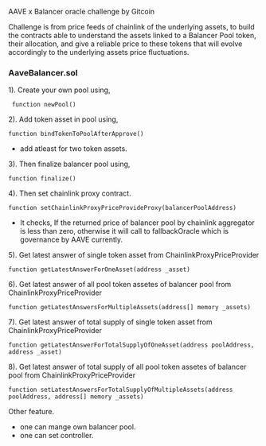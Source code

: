 AAVE x Balancer oracle challenge by Gitcoin

Challenge is from price feeds of chainlink of the underlying assets, to build the contracts able to understand the assets linked to a Balancer Pool token, their allocation, and give a reliable price to these tokens that will evolve accordingly to the underlying assets price fluctuations.

### AaveBalancer.sol

1). Create your own pool using,
    
     function newPool()

2). Add token asset in pool using,
    
    function bindTokenToPoolAfterApprove()

-   add atleast for two token assets.

3). Then finalize balancer pool using,
    
    function finalize()

4). Then set chainlink proxy contract.

    function setChainlinkProxyPriceProvideProxy(balancerPoolAddress)
- It checks, If the returned price of balancer pool by chainlink aggregator is less than zero, otherwise  it will call to fallbackOracle which is governance by AAVE currently.

5). Get latest answer of single token asset from ChainlinkProxyPriceProvider

    function getLatestAnswerForOneAsset(address _asset)

6). Get latest answer of all pool token assetes of balancer pool from ChainlinkProxyPriceProvider

    function getLatestAnswersForMultipleAssets(address[] memory _assets)

7). Get latest answer of total supply of single token asset from ChainlinkProxyPriceProvider

    function getLatestAnswerForTotalSupplyOfOneAsset(address poolAddress, address _asset)

8). Get latest answer of total supply of all pool token assetes of balancer pool from ChainlinkProxyPriceProvider

    function setLatestAnswersForTotalSupplyOfMultipleAssets(address poolAddress, address[] memory _assets)

Other feature.  
- one can mange own balancer pool.
- one can set controller.
